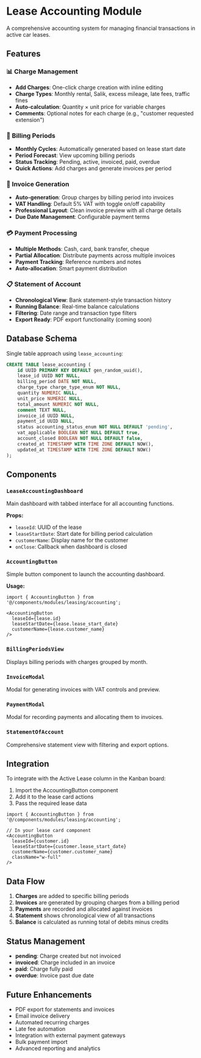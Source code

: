 # Lease Accounting Module

A comprehensive accounting system for managing financial transactions in active car leases.

## Features

### 📊 Charge Management
- **Add Charges**: One-click charge creation with inline editing
- **Charge Types**: Monthly rental, Salik, excess mileage, late fees, traffic fines
- **Auto-calculation**: Quantity × unit price for variable charges
- **Comments**: Optional notes for each charge (e.g., "customer requested extension")

### 📅 Billing Periods
- **Monthly Cycles**: Automatically generated based on lease start date
- **Period Forecast**: View upcoming billing periods
- **Status Tracking**: Pending, active, invoiced, paid, overdue
- **Quick Actions**: Add charges and generate invoices per period

### 🧾 Invoice Generation
- **Auto-generation**: Group charges by billing period into invoices
- **VAT Handling**: Default 5% VAT with toggle on/off capability
- **Professional Layout**: Clean invoice preview with all charge details
- **Due Date Management**: Configurable payment terms

### 💳 Payment Processing
- **Multiple Methods**: Cash, card, bank transfer, cheque
- **Partial Allocation**: Distribute payments across multiple invoices
- **Payment Tracking**: Reference numbers and notes
- **Auto-allocation**: Smart payment distribution

### 📋 Statement of Account
- **Chronological View**: Bank statement-style transaction history
- **Running Balance**: Real-time balance calculations
- **Filtering**: Date range and transaction type filters
- **Export Ready**: PDF export functionality (coming soon)

## Database Schema

Single table approach using `lease_accounting`:

```sql
CREATE TABLE lease_accounting (
    id UUID PRIMARY KEY DEFAULT gen_random_uuid(),
    lease_id UUID NOT NULL,
    billing_period DATE NOT NULL,
    charge_type charge_type_enum NOT NULL,
    quantity NUMERIC NULL,
    unit_price NUMERIC NULL,
    total_amount NUMERIC NOT NULL,
    comment TEXT NULL,
    invoice_id UUID NULL,
    payment_id UUID NULL,
    status accounting_status_enum NOT NULL DEFAULT 'pending',
    vat_applicable BOOLEAN NOT NULL DEFAULT true,
    account_closed BOOLEAN NOT NULL DEFAULT false,
    created_at TIMESTAMP WITH TIME ZONE DEFAULT NOW(),
    updated_at TIMESTAMP WITH TIME ZONE DEFAULT NOW()
);
```

## Components

### `LeaseAccountingDashboard`
Main dashboard with tabbed interface for all accounting functions.

**Props:**
- `leaseId`: UUID of the lease
- `leaseStartDate`: Start date for billing period calculation
- `customerName`: Display name for the customer
- `onClose`: Callback when dashboard is closed

### `AccountingButton`
Simple button component to launch the accounting dashboard.

**Usage:**
```tsx
import { AccountingButton } from '@/components/modules/leasing/accounting';

<AccountingButton
  leaseId={lease.id}
  leaseStartDate={lease.lease_start_date}
  customerName={lease.customer_name}
/>
```

### `BillingPeriodsView`
Displays billing periods with charges grouped by month.

### `InvoiceModal`
Modal for generating invoices with VAT controls and preview.

### `PaymentModal`
Modal for recording payments and allocating them to invoices.

### `StatementOfAccount`
Comprehensive statement view with filtering and export options.

## Integration

To integrate with the Active Lease column in the Kanban board:

1. Import the AccountingButton component
2. Add it to the lease card actions
3. Pass the required lease data

```tsx
import { AccountingButton } from '@/components/modules/leasing/accounting';

// In your lease card component
<AccountingButton
  leaseId={customer.id}
  leaseStartDate={customer.lease_start_date}
  customerName={customer.customer_name}
  className="w-full"
/>
```

## Data Flow

1. **Charges** are added to specific billing periods
2. **Invoices** are generated by grouping charges from a billing period
3. **Payments** are recorded and allocated against invoices
4. **Statement** shows chronological view of all transactions
5. **Balance** is calculated as running total of debits minus credits

## Status Management

- **pending**: Charge created but not invoiced
- **invoiced**: Charge included in an invoice
- **paid**: Charge fully paid
- **overdue**: Invoice past due date

## Future Enhancements

- PDF export for statements and invoices
- Email invoice delivery
- Automated recurring charges
- Late fee automation
- Integration with external payment gateways
- Bulk payment import
- Advanced reporting and analytics
